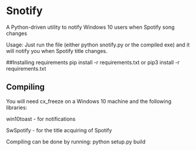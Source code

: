 # Snotify

A Python-driven utility to notify Windows 10 users when Spotify song changes

Usage: Just run the file (either python snotify.py or the compiled exe) and it will notify you when Spotify title changes.

##Installing requirements
pip install -r requirements.txt
or
pip3 install -r requirements.txt
## Compiling

You will need cx_freeze on a Windows 10 machine and the following libraries:

win10toast - for notifications

SwSpotify - for the title acquiring of Spotify

Compiling can be done by running:
python setup.py build 

